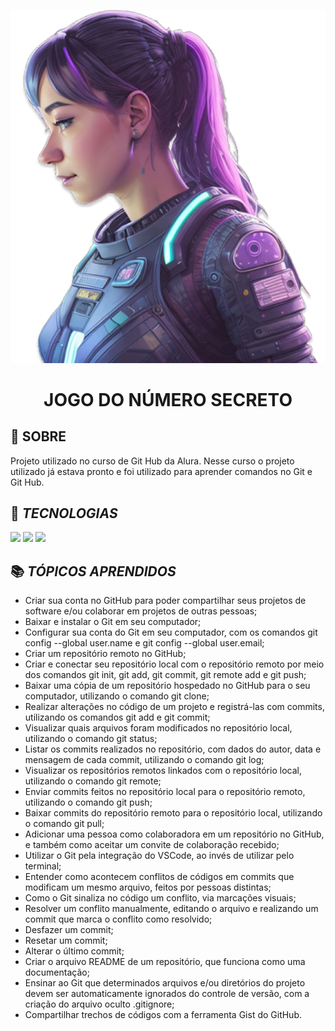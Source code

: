 ![Imagem Gerada por IA](https://github.com/rc4b/guess-the-number-game/blob/main/img/ia.png)
<h1 align="center">JOGO DO NÚMERO SECRETO</h1>

<h2>🔖 SOBRE</h2>
<p>Projeto utilizado no curso de Git Hub da Alura. Nesse curso o projeto utilizado já estava pronto e foi utilizado para aprender comandos no Git e Git Hub.</p>

## 🚀 *TECNOLOGIAS*
<div>
  <img src="https://img.shields.io/badge/HTML-239120?style=for-the-badge&logo=html5&logoColor=white">
  <img src="https://img.shields.io/badge/CSS-239120?&style=for-the-badge&logo=css3&logoColor=white">
  <img src="https://img.shields.io/badge/JavaScript-F7DF1E?style=for-the-badge&logo=javascript&logoColor=black">
</div>

## :books: *TÓPICOS APRENDIDOS*
* Criar sua conta no GitHub para poder compartilhar seus projetos de software e/ou colaborar em projetos de outras pessoas;
* Baixar e instalar o Git em seu computador;
* Configurar sua conta do Git em seu computador, com os comandos git config --global user.name e git config --global user.email;
* Criar um repositório remoto no GitHub;
* Criar e conectar seu repositório local com o repositório remoto por meio dos comandos git init, git add, git commit, git remote add e git push;
* Baixar uma cópia de um repositório hospedado no GitHub para o seu computador, utilizando o comando git clone;
* Realizar alterações no código de um projeto e registrá-las com commits, utilizando os comandos git add e git commit;
* Visualizar quais arquivos foram modificados no repositório local, utilizando o comando git status;
* Listar os commits realizados no repositório, com dados do autor, data e mensagem de cada commit, utilizando o comando git log;
* Visualizar os repositórios remotos linkados com o repositório local, utilizando o comando git remote;
* Enviar commits feitos no repositório local para o repositório remoto, utilizando o comando git push;
* Baixar commits do repositório remoto para o repositório local, utilizando o comando git pull;
* Adicionar uma pessoa como colaboradora em um repositório no GitHub, e também como aceitar um convite de colaboração recebido;
* Utilizar o Git pela integração do VSCode, ao invés de utilizar pelo terminal;
* Entender como acontecem conflitos de códigos em commits que modificam um mesmo arquivo, feitos por pessoas distintas;
* Como o Git sinaliza no código um conflito, via marcações visuais;
* Resolver um conflito manualmente, editando o arquivo e realizando um commit que marca o conflito como resolvido;
* Desfazer um commit;
* Resetar um commit;
* Alterar o último commit;
* Criar o arquivo README de um repositório, que funciona como uma documentação;
* Ensinar ao Git que determinados arquivos e/ou diretórios do projeto devem ser automaticamente ignorados do controle de versão, com a criação do arquivo oculto .gitignore;
* Compartilhar trechos de códigos com a ferramenta Gist do GitHub.
